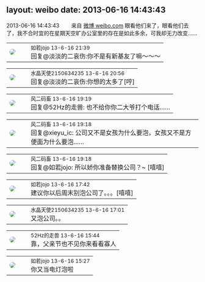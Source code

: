 layout: weibo
date: 2013-06-16 14:43:43
---
<meta name="referrer" content="no-referrer" />

2013-06-16 14:43:43  &nbsp;&nbsp;&nbsp;&nbsp;&nbsp;&nbsp; 来自 <a href="http://weibo.com/" rel="nofollow">微博 weibo.com</a>
眼看他们来了，眼看他们去了，我不合时宜的在星期天空旷办公室里的存在是如此多余，可我却无力改变…… ​​​

<table style="width: 100%;">
  <tr>
    <td style="width: 40px;"><img style="border-radius:50%" src="https://tva2.sinaimg.cn/crop.0.0.180.180.50/6c91b153jw1e8qgp5bmzyj2050050aa8.jpg?KID=imgbed,tva&Expires=1624463440&ssig=5rhR1ek7Zz"></td>
    <td colspan="2"><small>如若jojo 13-6-16 21:39</small><br/>回复@淡淡的二哀伤:你不是有新基友了嘛〜〜〜</td>
  </tr>
</table>

<table style="width: 100%;">
  <tr>
    <td style="width: 40px;"><img style="border-radius:50%" src="https://tva1.sinaimg.cn/crop.0.0.80.80.50/803012fbjw8f6z12p78p3j2028028q2p.jpg?KID=imgbed,tva&Expires=1624463440&ssig=0PB1esB9E6"></td>
    <td colspan="2"><small>水晶天使2150634235 13-6-16 20:56</small><br/>回复@淡淡的二哀伤:你想的太多了[哼]</td>
  </tr>
</table>

<table style="width: 100%;">
  <tr>
    <td style="width: 40px;"><img style="border-radius:50%" src="https://tva3.sinaimg.cn/crop.0.0.639.639.50/6d2a6003jw8f3idy69w2gj20hs0hrt9g.jpg?KID=imgbed,tva&Expires=1624463440&ssig=tsDEgeaX3u"></td>
    <td colspan="2"><small>风二码畜 13-6-16 19:19</small><br/>回复@52Hz的走兽: 也不给你你二大爷打个电话……</td>
  </tr>
</table>

<table style="width: 100%;">
  <tr>
    <td style="width: 40px;"><img style="border-radius:50%" src="https://tva3.sinaimg.cn/crop.0.0.639.639.50/6d2a6003jw8f3idy69w2gj20hs0hrt9g.jpg?KID=imgbed,tva&Expires=1624463440&ssig=tsDEgeaX3u"></td>
    <td colspan="2"><small>风二码畜 13-6-16 19:18</small><br/>回复@xieyu_ic: 公司又不是女孩为什么要泡，女孩又不是方便面为什么要泡……</td>
  </tr>
</table>

<table style="width: 100%;">
  <tr>
    <td style="width: 40px;"><img style="border-radius:50%" src="https://tva3.sinaimg.cn/crop.0.0.639.639.50/6d2a6003jw8f3idy69w2gj20hs0hrt9g.jpg?KID=imgbed,tva&Expires=1624463440&ssig=tsDEgeaX3u"></td>
    <td colspan="2"><small>风二码畜 13-6-16 19:18</small><br/>回复@如若jojo: 所以娇你准备替换公司？~ [嘻嘻]</td>
  </tr>
</table>

<table style="width: 100%;">
  <tr>
    <td style="width: 40px;"><img style="border-radius:50%" src="https://tva2.sinaimg.cn/crop.0.0.180.180.50/6c91b153jw1e8qgp5bmzyj2050050aa8.jpg?KID=imgbed,tva&Expires=1624463440&ssig=5rhR1ek7Zz"></td>
    <td colspan="2"><small>如若jojo 13-6-16 17:42</small><br/>建议你以后周末别泡公司了。。。[嘻嘻]</td>
  </tr>
</table>

<table style="width: 100%;">
  <tr>
    <td style="width: 40px;"><img style="border-radius:50%" src="https://tva1.sinaimg.cn/crop.0.0.80.80.50/803012fbjw8f6z12p78p3j2028028q2p.jpg?KID=imgbed,tva&Expires=1624463440&ssig=0PB1esB9E6"></td>
    <td colspan="2"><small>水晶天使2150634235 13-6-16 17:01</small><br/>又泡公司。。</td>
  </tr>
</table>

<table style="width: 100%;">
  <tr>
    <td style="width: 40px;"><img style="border-radius:50%" src="https://tva4.sinaimg.cn/crop.0.0.180.180.50/8beaf773jw1e8qgp5bmzyj2050050aa8.jpg?KID=imgbed,tva&Expires=1624463440&ssig=VhaOdjSK1C"></td>
    <td colspan="2"><small>52Hz的走兽 13-6-16 15:44</small><br/>靠，父亲节也不见你来看看寡人</td>
  </tr>
</table>

<table style="width: 100%;">
  <tr>
    <td style="width: 40px;"><img style="border-radius:50%" src="https://tva2.sinaimg.cn/crop.0.0.180.180.50/6c91b153jw1e8qgp5bmzyj2050050aa8.jpg?KID=imgbed,tva&Expires=1624463440&ssig=5rhR1ek7Zz"></td>
    <td colspan="2"><small>如若jojo 13-6-16 15:27</small><br/>你又当电灯泡啦</td>
  </tr>
</table>
